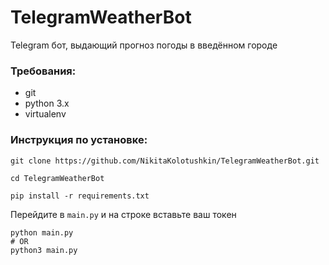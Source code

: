 # TelegramWeatherBot
Telegram бот, выдающий прогноз погоды в введённом городе

### Требования:
+ git
+ python 3.x
+ virtualenv

### Инструкция по установке:
```shell
git clone https://github.com/NikitaKolotushkin/TelegramWeatherBot.git

cd TelegramWeatherBot

pip install -r requirements.txt
```

Перейдите в ```main.py``` и на строке вставьте ваш токен
```shell
python main.py
# OR
python3 main.py
```

